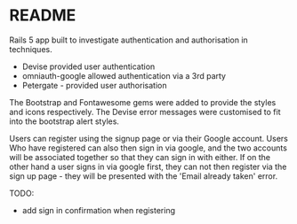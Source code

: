 # README

Rails 5 app built to investigate authentication and authorisation in techniques.
- Devise provided user authentication
- omniauth-google  allowed authentication via a 3rd party
- Petergate - provided user authorisation

The Bootstrap and Fontawesome gems were added to provide the styles and icons respectively. The Devise error messages were customised to fit into the bootstrap alert styles.

Users can register using the signup page or via their Google account. Users Who have registered can also then sign in via google, and the two accounts will be associated together so that they can sign in with either. If on the other hand a user signs in via google first, they can not then register via the sign up page - they will be presented with the 'Email already taken' error.

TODO:
- add sign in confirmation when registering

